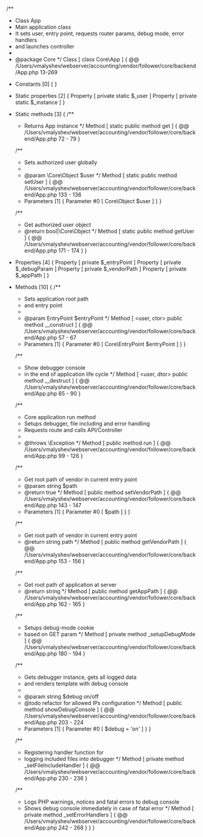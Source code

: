 /**
 * Class App
 * Main application class
 * It sets user, entry point, requests router params, debug mode, error handlers
 * and launches controller
 *
 * @package Core
 */
Class [ <user> class Core\App ] {
  @@ /Users/vmalyshev/webserver/accounting/vendor/follower/core/backend/App.php 13-269

  - Constants [0] {
  }

  - Static properties [2] {
    Property [ private static $_user ]
    Property [ private static $_instance ]
  }

  - Static methods [3] {
    /**
	 * Returns App instance
	 */
    Method [ <user> static public method get ] {
      @@ /Users/vmalyshev/webserver/accounting/vendor/follower/core/backend/App.php 72 - 79
    }

    /**
	 * Sets authorized user globally
	 *
	 * @param \Core\Object $user
	 */
    Method [ <user> static public method setUser ] {
      @@ /Users/vmalyshev/webserver/accounting/vendor/follower/core/backend/App.php 133 - 136

      - Parameters [1] {
        Parameter #0 [ <required> Core\Object $user ]
      }
    }

    /**
	 * Get authorized user object
	 * @return bool|\Core\Object
	 */
    Method [ <user> static public method getUser ] {
      @@ /Users/vmalyshev/webserver/accounting/vendor/follower/core/backend/App.php 171 - 174
    }
  }

  - Properties [4] {
    Property [ <default> private $_entryPoint ]
    Property [ <default> private $_debugParam ]
    Property [ <default> private $_vendorPath ]
    Property [ <default> private $_appPath ]
  }

  - Methods [10] {
    /**
	 * Sets application root path
	 * and entry point
	 *
	 * @param EntryPoint $entryPoint
	 */
    Method [ <user, ctor> public method __construct ] {
      @@ /Users/vmalyshev/webserver/accounting/vendor/follower/core/backend/App.php 57 - 67

      - Parameters [1] {
        Parameter #0 [ <required> Core\EntryPoint $entryPoint ]
      }
    }

    /**
	 * Show debugger console
	 * in the end of application life cycle
	 */
    Method [ <user, dtor> public method __destruct ] {
      @@ /Users/vmalyshev/webserver/accounting/vendor/follower/core/backend/App.php 85 - 90
    }

    /**
	 * Core application run method
	 * Setups debugger, file including and error handling
	 * Requests route and calls API/Controller
	 *
	 * @throws \Exception
	 */
    Method [ <user> public method run ] {
      @@ /Users/vmalyshev/webserver/accounting/vendor/follower/core/backend/App.php 99 - 126
    }

    /**
	 * Get root path of vendor in current entry point
	 * @param string $path
	 * @return true
	 */
    Method [ <user> public method setVendorPath ] {
      @@ /Users/vmalyshev/webserver/accounting/vendor/follower/core/backend/App.php 143 - 147

      - Parameters [1] {
        Parameter #0 [ <required> $path ]
      }
    }

    /**
	 * Get root path of vendor in current entry point
	 * @return string path
	 */
    Method [ <user> public method getVendorPath ] {
      @@ /Users/vmalyshev/webserver/accounting/vendor/follower/core/backend/App.php 153 - 156
    }

    /**
	 * Get root path of application at server
	 * @return string
	 */
    Method [ <user> public method getAppPath ] {
      @@ /Users/vmalyshev/webserver/accounting/vendor/follower/core/backend/App.php 162 - 165
    }

    /**
	 * Setups debug-mode cookie
	 * based on GET param
	 */
    Method [ <user> private method _setupDebugMode ] {
      @@ /Users/vmalyshev/webserver/accounting/vendor/follower/core/backend/App.php 180 - 194
    }

    /**
	 * Gets debugger instance, gets all logged data
	 * and renders template with debug console
	 *
	 * @param string $debug on/off
	 * @todo refactor for allowed IPs configuration
	 */
    Method [ <user> public method showDebugConsole ] {
      @@ /Users/vmalyshev/webserver/accounting/vendor/follower/core/backend/App.php 203 - 224

      - Parameters [1] {
        Parameter #0 [ <optional> $debug = 'on' ]
      }
    }

    /**
	 * Registering handler function for
	 * logging included files into debugger
	 */
    Method [ <user> private method _setFileIncludeHandler ] {
      @@ /Users/vmalyshev/webserver/accounting/vendor/follower/core/backend/App.php 230 - 236
    }

    /**
	 * Logs PHP warnings, notices and fatal errors to debug console
	 * Shows debug console immediately in case of fatal error
	 */
    Method [ <user> private method _setErrorHandlers ] {
      @@ /Users/vmalyshev/webserver/accounting/vendor/follower/core/backend/App.php 242 - 268
    }
  }
}
